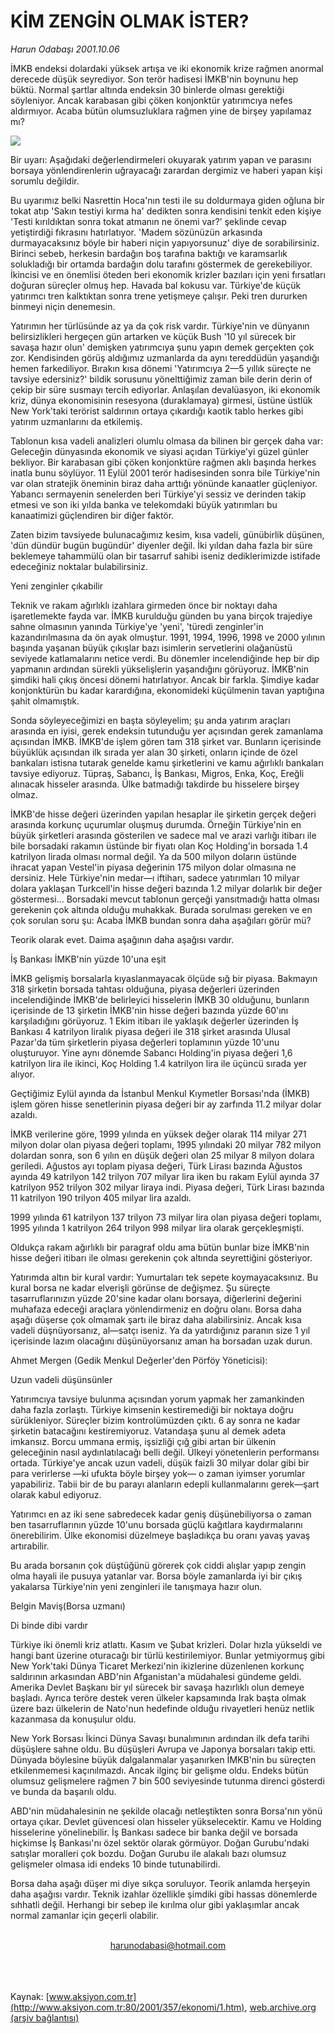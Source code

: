 # KİM ZENGİN OLMAK İSTER?

*Harun Odabaşı 2001.10.06*

<div>
 <p class="spot">
  İMKB endeksi dolardaki yüksek artışa ve iki ekonomik krize rağmen anormal derecede düşük seyrediyor. Son terör hadisesi İMKB'nin boynunu hep büktü. Normal şartlar altında endeksin 30 binlerde olması gerektiği söyleniyor. Ancak karabasan gibi çöken konjonktür yatırımcıya nefes aldırmıyor. Acaba bütün olumsuzluklara rağmen yine de birşey yapılamaz mı?
 </p>
 <p class="metin">
 </p>
 <img border="0" src="/web/20020522183637im_/http://www.aksiyon.com.tr/2001/357/resimler/borsa.jpg"/>
 <p class="metin">
  Bir uyarı: Aşağıdaki değerlendirmeleri okuyarak yatırım yapan ve parasını borsaya yönlendirenlerin uğrayacağı zarardan dergimiz ve haberi yapan kişi sorumlu değildir.
 </p>
 <p class="metin">
  Bu uyarımız belki Nasrettin Hoca'nın testi ile su doldurmaya giden oğluna bir tokat atıp 'Sakın testiyi kırma ha' dedikten sonra kendisini tenkit eden kişiye 'Testi kırıldıktan sonra tokat atmanın ne önemi var?' şeklinde cevap yetiştirdiği fıkrasını hatırlatıyor. 'Madem sözünüzün arkasında durmayacaksınız böyle bir haberi niçin yapıyorsunuz' diye de sorabilirsiniz. Birinci sebeb, herkesin bardağın boş tarafına baktığı ve karamsarlık solukladığı bir ortamda bardağın dolu tarafını göstermek de gerekebiliyor. İkincisi ve en önemlisi öteden beri ekonomik krizler bazıları için yeni fırsatları doğuran süreçler olmuş hep. Havada bal kokusu var. Türkiye'de küçük yatırımcı tren kalktıktan sonra trene yetişmeye çalışır. Peki  tren dururken binmeyi niçin denemesin.
 </p>
 <p class="metin">
  Yatırımın her türlüsünde az ya da çok risk vardır. Türkiye'nin ve dünyanın belirsizlikleri hergeçen gün artarken ve küçük Bush '10 yıl sürecek bir savaşa hazır olun' demişken yatırımcıya şunu yapın demek gerçekten çok zor. Kendisinden görüş aldığımız uzmanlarda da aynı tereddüdün yaşandığı hemen farkediliyor. Bırakın kısa dönemi 'Yatırımcıya 2—5 yıllık süreçte ne tavsiye edersiniz?' bildik sorusunu yönelttiğimiz zaman bile derin derin of çekip bir süre susmayı tercih ediyorlar. Anlaşılan devalüasyon, iki ekonomik kriz, dünya ekonomisinin resesyona (duraklamaya) girmesi, üstüne üstlük New York'taki terörist saldırının ortaya çıkardığı kaotik tablo herkes gibi yatırım uzmanlarını da etkilemiş.
 </p>
 <p class="metin">
  Tablonun kısa vadeli analizleri olumlu olmasa da bilinen bir gerçek daha var: Geleceğin dünyasında ekonomik ve siyasi açıdan Türkiye'yi güzel günler bekliyor. Bir karabasan gibi çöken konjonktüre rağmen aklı başında herkes inatla bunu söylüyor. 11 Eylül 2001 terör hadisesinden sonra bile Türkiye'nin var olan stratejik öneminin biraz daha arttığı yönünde kanaatler güçleniyor. Yabancı sermayenin senelerden beri Türkiye'yi sessiz ve derinden takip etmesi ve son iki yılda banka ve telekomdaki büyük yatırımları bu kanaatimizi güçlendiren bir diğer faktör.
 </p>
 <p class="metin">
  Zaten bizim tavsiyede bulunacağımız kesim, kısa vadeli, günübirlik düşünen, 'dün dündür bugün bugündür' diyenler değil. İki yıldan daha fazla bir süre beklemeye tahammülü olan bir tasarruf sahibi iseniz dediklerimizde istifade edeceğiniz noktalar bulabilirsiniz.
 </p>
 <p class="metin">
  Yeni zenginler çıkabilir
 </p>
 <p class="metin">
  Teknik ve rakam ağırlıklı izahlara girmeden önce bir noktayı daha işaretlemekte fayda var. İMKB kurulduğu günden bu yana birçok trajediye sahne olmasının yanında Türkiye'ye 'yeni', 'türedi zenginler'in kazandırılmasına da ön ayak olmuştur. 1991, 1994, 1996, 1998 ve 2000 yılının başında yaşanan büyük çıkışlar bazı isimlerin servetlerini olağanüstü seviyede katlamalarını netice verdi. Bu dönemler incelendiğinde hep bir dip yapmanın ardından sürekli yükselişlerin yaşandığını görüyoruz. İMKB'nin şimdiki hali çıkış öncesi dönemi hatırlatıyor. Ancak bir farkla. Şimdiye kadar konjonktürün bu kadar karardığına, ekonomideki küçülmenin tavan yaptığına şahit olmamıştık.
 </p>
 <p class="metin">
  Sonda söyleyeceğimizi en başta söyleyelim; şu anda yatırım araçları arasında en iyisi, gerek endeksin tutunduğu yer açısından gerek zamanlama açısından İMKB. İMKB'de işlem gören tam 318 şirket var. Bunların içerisinde büyüklük açısından ilk sırada yer alan 30 şirketi, onların içinde de özel bankaları istisna tutarak genelde kamu şirketlerini ve kamu ağırlıklı bankaları tavsiye ediyoruz. Tüpraş, Sabancı, İş Bankası, Migros, Enka, Koç, Ereğli alınacak hisseler arasında. Ülke batmadığı takdirde bu hisselere birşey olmaz.
 </p>
 <p class="metin">
  İMKB'de hisse değeri üzerinden yapılan hesaplar ile şirketin gerçek değeri arasında korkunç uçurumlar oluşmuş durumda. Örneğin Türkiye'nin en büyük şirketleri arasında gösterilen ve sadece mal ve arazi varlığı itibarı ile bile borsadaki rakamın üstünde bir fiyatı olan Koç Holding'in borsada 1.4 katrilyon lirada olması normal değil. Ya da 500 milyon doların üstünde ihracat yapan Vestel'in piyasa değerinin 175 milyon dolar olmasına ne dersiniz. Hele Türkiye'nin medar—ı iftiharı, sadece yatırımları 10 milyar dolara yaklaşan Turkcell'in hisse değeri bazında 1.2 milyar dolarlık bir değer göstermesi... Borsadaki mevcut tablonun gerçeği yansıtmadığı hatta olması gerekenin çok altında olduğu muhakkak. Burada sorulması gereken ve en çok sorulan soru şu: Acaba İMKB bundan sonra daha aşağıları görür mü?
 </p>
 <p class="metin">
  Teorik olarak evet. Daima aşağının daha aşağısı vardır.
 </p>
 <p class="metin">
  İş Bankası İMKB'nin yüzde 10'una eşit
 </p>
 <p class="metin">
  İMKB gelişmiş borsalarla kıyaslanmayacak ölçüde sığ bir piyasa. Bakmayın 318 şirketin borsada tahtası olduğuna, piyasa değerleri üzerinden incelendiğinde İMKB'de belirleyici hisselerin İMKB 30 olduğunu, bunların içerisinde de 13 şirketin İMKB'nin hisse değeri bazında yüzde 60'ını karşıladığını görüyoruz. 1 Ekim itibarı ile yaklaşık değerler üzerinden İş Bankası 4 katrilyon liralık piyasa değeri ile 318 şirket arasında Ulusal Pazar'da tüm şirketlerin piyasa değerleri toplamının yüzde 10'unu oluşturuyor. Yine aynı dönemde Sabancı Holding'in piyasa değeri 1,6 katrilyon lira ile ikinci, Koç Holding 1.4 katrilyon lira ile üçüncü sırada yer alıyor.
 </p>
 <p class="metin">
  Geçtiğimiz Eylül ayında da İstanbul Menkul Kıymetler Borsası'nda (İMKB) işlem gören hisse senetlerinin piyasa değeri bir ay zarfında 11.2 milyar dolar azaldı.
 </p>
 <p class="metin">
  İMKB verilerine göre, 1999 yılında en yüksek değer olarak 114 milyar 271 milyon dolar olan piyasa değeri toplamı, 1995 yılındaki 20 milyar 782 milyon dolardan sonra, son 6 yılın en düşük değeri olan 25 milyar 8 milyon dolara geriledi. Ağustos ayı toplam piyasa değeri, Türk Lirası bazında Ağustos ayında 49 katrilyon 142 trilyon 707 milyar lira iken bu rakam Eylül ayında 37 katrilyon 952 trilyon 302 milyar liraya indi. Piyasa değeri, Türk Lirası bazında 11 katrilyon 190 trilyon 405 milyar lira azaldı.
 </p>
 <p class="metin">
  1999 yılında 61 katrilyon 137 trilyon 73 milyar lira olan piyasa değeri toplamı, 1995 yılında 1 katrilyon 264 trilyon 998 milyar lira olarak gerçekleşmişti.
 </p>
 <p class="metin">
  Oldukça rakam ağırlıklı bir paragraf oldu ama bütün bunlar bize İMKB'nin hisse değeri itibarı ile olması gerekenin çok altında seyrettiğini gösteriyor.
 </p>
 <p class="metin">
  Yatırımda altın bir kural vardır: Yumurtaları tek sepete koymayacaksınız. Bu kural borsa ne kadar elverişli görünse de değişmez. Şu süreçte tasarruflarınızın yüzde 20'sine kadar olanı borsaya, diğerlerini değerini muhafaza edeceği araçlara yönlendirmeniz en doğru olanı. Borsa daha aşağı düşerse çok olmamak şartı ile biraz daha alabilirsiniz. Ancak kısa vadeli düşnüyorsanız, al—satçı iseniz. Ya da yatırdığınız paranın size 1 yıl içerisinde lazım olacağını düşünüyorsanız aman ha borsadan uzak durun.
 </p>
 <p class="metin">
 </p>
 <p class="arabaslik">
  Ahmet Mergen (Gedik Menkul Değerler'den Pörföy Yöneticisi):
 </p>
 <p class="metin">
  Uzun vadeli düşünsünler
 </p>
 <p class="metin">
  Yatırımcıya tavsiye bulunma açısından yorum yapmak her zamankinden daha fazla zorlaştı. Türkiye kimsenin kestiremediği bir noktaya doğru sürükleniyor. Süreçler bizim kontrolümüzden çıktı. 6 ay sonra ne kadar şirketin batacağını kestiremiyoruz. Vatandaşa şunu al demek adeta imkansız. Borcu ummana ermiş, işsizliği çığ gibi artan bir ülkenin geleceğinin nasıl aydınlatılacağı belli değil. Ülkeyi yönetenlerin performansı ortada. Türkiye'ye ancak uzun vadeli, düşük faizli 30 milyar dolar gibi bir para verirlerse —ki ufukta böyle birşey yok— o zaman iyimser yorumlar yapabiliriz. Tabii bir de bu parayı alanların edepli kullanmalarını gerek—şart olarak kabul ediyoruz.
 </p>
 <p class="metin">
  Yatırımcı en az iki sene sabredecek kadar geniş düşünebiliyorsa o zaman ben tasarruflarının yüzde 10'unu borsada güçlü kağıtlara kaydırmalarını önerebilirim. Ülke ekonomisi düzelmeye başladıkça bu oranı yavaş yavaş artırabilir.
 </p>
 <p class="metin">
  Bu arada borsanın çok düştüğünü görerek çok ciddi alışlar yapıp zengin olma hayali ile pusuya yatanlar var. Borsa böyle zamanlarda iyi bir çıkış yakalarsa Türkiye'nin yeni zenginleri ile tanışmaya hazır olun.
 </p>
 <p class="metin">
 </p>
 <p class="arabaslik">
  Belgin Maviş(Borsa uzmanı)
 </p>
 <p class="metin">
  Di binde dibi vardır
 </p>
 <p class="metin">
  Türkiye iki önemli kriz atlattı. Kasım ve Şubat krizleri. Dolar hızla yükseldi ve hangi bant üzerine oturacağı bir türlü kestirilemiyor. Bunlar yetmiyormuş gibi New York'taki Dünya Ticaret Merkezi'nin ikizlerine düzenlenen korkunç saldırının arkasından ABD'nin Afganistan'a müdahalesi gündeme geldi. Amerika Devlet Başkanı bir yıl sürecek bir savaşa hazırlıklı olun demeye başladı. Ayrıca teröre destek veren ülkeler kapsamında Irak başta olmak üzere bazı ülkelerin  de Nato'nun hedefinde olduğu rivayetleri henüz netlik kazanmasa da konuşulur oldu.
 </p>
 <p class="metin">
  New York Borsası İkinci Dünya Savaşı bunalımının ardından ilk defa tarihi düşüşlere sahne oldu. Bu düşüşleri Avrupa ve Japonya borsaları takip etti. Dünyada böylesine büyük dalgalanmalar yaşanırken İMKB'nin bu süreçten etkilenmemesi kaçınılmazdı. Ancak ilginç bir gelişme oldu. Endeks bütün olumsuz gelişmelere rağmen 7 bin 500 seviyesinde tutunma direnci gösterdi ve bunda da başarılı oldu.
 </p>
 <p class="metin">
  ABD'nin müdahalesinin ne şekilde olacağı netleştikten sonra Borsa'nın yönü ortaya çıkar. Devlet güvencesi olan hisseler yükselecektir. Kamu ve Holding hisselerine yönelinebilir. İş Bankası sadece bir banka değil ve borsada hiçkimse İş Bankası'nı özel sektör olarak görmüyor. Doğan Gurubu'ndaki satışlar moralleri çok bozdu. Doğan Gurubu ile alakalı bazı olumsuz gelişmeler olmasa idi endeks 10 binde tutunabilirdi.
 </p>
 <p class="metin">
  Borsa daha aşağı düşer mi diye sıkça soruluyor. Teorik anlamda herşeyin daha aşağısı vardır. Teknik izahlar özellikle şimdiki gibi hassas dönemlerde sıhhatli değil. Herhangi bir sebep ile kırılma olur gibi yaklaşımlar ancak normal zamanlar için geçerli olabilir.
 </p>
 <br/>
 <center>
  <a class="anaorta" href="http://web.archive.org/web/20020522183637/mailto:harunodabasi@hotmail.com">
   harunodabasi@hotmail.com
  </a>
 </center>
 <br/>
 <br/>
 <br/>
</div>

Kaynak: [www.aksiyon.com.tr](http://www.aksiyon.com.tr:80/2001/357/ekonomi/1.htm), [web.archive.org (arşiv bağlantısı)](http://web.archive.org/web/20020522183637/http://www.aksiyon.com.tr:80/2001/357/ekonomi/1.htm)
